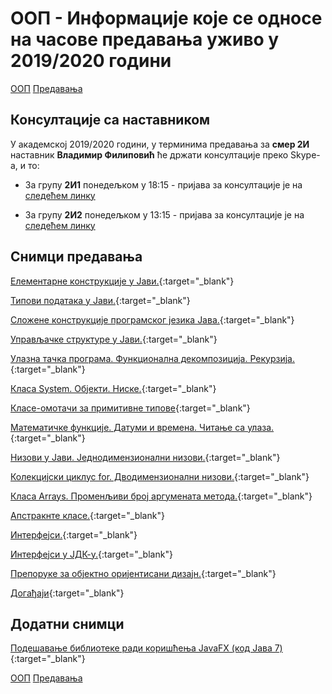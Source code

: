 # ООП - Информације које се односе на часове предавања уживо у 2019/2020 години

[ООП](../../README.md) [Предавања](../README.md)

## Консултације са наставником

У академској 2019/2020 години, у терминима предавања за **смер 2И** наставник **Владимир Филиповић** ће држати консултације преко Skype-a, и то:

- За групу **2И1** понедељком у 18:15 - пријава за консултације је на [следећем линку](https://join.skype.com/jzmnNFQGTg7o)

- За групу **2И2** понедељком у 13:15 - пријава за консултације је на [следећем линку](https://join.skype.com/hyMt7Yy4cCQC)

## Снимци предавања

[Елементарне конструкције у Јави.](https://www.youtube.com/watch?v=pIK0e6B3UHw&feature=youtu.be){:target="_blank"}

[Типови података у Јави.](https://www.youtube.com/watch?v=0SSqu04BJqU&feature=youtu.be){:target="_blank"}

[Сложене конструкције програмског језика Јава.](https://www.youtube.com/watch?v=H_Um2iYeNqc&feature=youtu.be){:target="_blank"}

[Управљачке структуре у Јави.](https://www.youtube.com/watch?v=CeXqaMvtQFE&feature=youtu.be&t=0m0s){:target="_blank"}

[Улазна тачка програма. Функционална декомпозиција. Рекурзија.](https://youtu.be/Wh9S8oQ7O6U){:target="_blank"}

[Класа System. Објекти. Ниске.](https://youtu.be/d5-U_Ds7Qy8){:target="_blank"}

[Класе-омотачи за примитивне типове](https://www.youtube.com/watch?v=7aen-NVmfUs&feature=youtu.be&t=0m0s){:target="_blank"}

[Математичке функције. Датуми и времена. Читање са улаза.](https://www.youtube.com/watch?v=LCBrzO7oxzw&feature=youtu.be&t=0m0s){:target="_blank"}

[Низови у Јави. Једнодимензионални низови.](https://www.youtube.com/watch?v=ZJP5WIINRos&feature=youtu.be&t=0m0s){:target="_blank"}

[Колекцијски циклус for. Дводимензионални низови.](https://www.youtube.com/watch?v=wPur8Ucguxs&feature=youtu.be&t=0m0s){:target="_blank"}

[Класа Arrays. Променљиви број аргумената метода.](https://www.youtube.com/watch?v=gapMpZVPJcg&feature=youtu.be&&t=0m0s){:target="_blank"}

[Апстракнте класе.](https://www.youtube.com/watch?v=j2dAq4adfq8&feature=youtu.be&&t=0m0s){:target="_blank"}

[Интерфејси.](https://www.youtube.com/watch?v=Z7dMwl7SAgw&feature=youtu.be&&t=0m0s){:target="_blank"}

[Интерфејси у ЈДК-у.](https://www.youtube.com/watch?v=RDAEOcYik2g&feature=youtu.be&&t=0m0s){:target="_blank"}

[Препоруке за објектно оријентисани дизајн.](https://www.youtube.com/watch?v=71zLBtFWsFk&feature=youtu.be&&t=0m0s){:target="_blank"}

[Догађаји](https://www.youtube.com/watch?v=gzgIXGsCbec&feature=youtu.be&&t=0m0s){:target="_blank"}

## Додатни снимци

[Подешавање библиотеке ради коришћења JavaFX (код Јава 7)](https://www.youtube.com/watch?v=QMD0JHiz6PQ&list=PL4uJwj46TjzPI5jJ-D-tx9gW_3ZUnjp1B&index=1){:target="_blank"}

[ООП](../../README.md) [Предавања](../README.md)